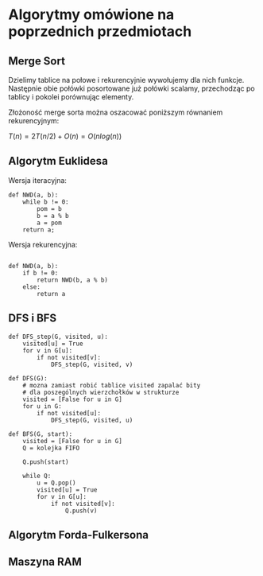 # Algorytmy omówione na poprzednich przedmiotach

## Merge Sort

Dzielimy tablice na połowe i rekurencyjnie wywołujemy dla nich funkcje. Następnie obie połówki posortowane już połówki scalamy, przechodząc po tablicy i pokolei porównując elementy.

Złożoność merge sorta można oszacować poniższym równaniem rekurencyjnym:

$T(n) = 2T(n/2) + O(n) = O(nlog(n))$

## Algorytm Euklidesa

Wersja iteracyjna:

```
def NWD(a, b):
	while b != 0:
		pom = b
		b = a % b
		a = pom
    return a;
```

Wersja rekurencyjna:

```

def NWD(a, b):
    if b != 0:
        return NWD(b, a % b)
    else:
        return a

```

## DFS i BFS

```
def DFS_step(G, visited, u):
    visited[u] = True
    for v in G[u]:
        if not visited[v]:
            DFS_step(G, visited, v)

def DFS(G):
    # mozna zamiast robić tablice visited zapalać bity
    # dla poszególnych wierzchołków w strukturze
    visited = [False for u in G]
    for u in G:
        if not visited[u]:
            DFS_step(G, visited, u)
```

```
def BFS(G, start):
    visited = [False for u in G]
    Q = kolejka FIFO

    Q.push(start)

    while Q:
        u = Q.pop()
        visited[u] = True
        for v in G[u]:
            if not visited[v]:
                Q.push(v)
```

## Algorytm Forda-Fulkersona

## Maszyna RAM
